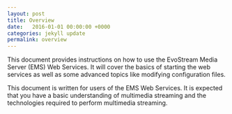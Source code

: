 ```yaml
---
layout: post
title: Overview
date:   2016-01-01 00:00:00 +0000
categories: jekyll update
permalink: overview
---
```


This document provides instructions on how to use the EvoStream Media Server (EMS) Web Services. It will cover the basics of starting the web services as well as some advanced topics like modifying configuration files.

This document is written for users of the EMS Web Services. It is expected that you have a basic understanding of multimedia streaming and the technologies required to perform multimedia streaming.

